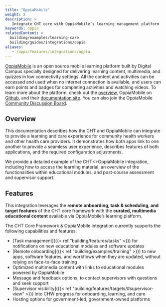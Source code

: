 ```yaml
---
title: "OppiaMobile"
weight: 3
description: >
   Integrate CHT core with OppiaMobile’s learning management platform
keywords: oppia
relatedContent: >
  building/examples/learning-care
  building/guides/integrations/oppia
aliases:
   - /apps/features/integrations/oppia
---
```


[OppiaMobile](https://digital-campus.org/oppiamobile) is an open source mobile learning platform built by Digital Campus specially designed for delivering learning content, multimedia, and quizzes in low connectivity settings. All the content and activities can be accessed and used when no internet connection is available, and users can earn points and badges for completing activities and watching videos. To learn more about the platform, check out the [overview](https://digital-campus.org/oppiamobile/developers), OppiaMobile on [Github](https://github.com/DigitalCampus), and their [documentation site](http://oppiamobile.readthedocs.io/en/latest). You can also join the OppiaMobile [Community Discussion Board](https://community.oppia-mobile.org).


## Overview
This documentation describes how the CHT and OppiaMobile can integrate to provide a learning and care experience for community health workers and other health care providers. It demonstrates how both apps link to one another to provide a seamless user experience, describes features of both applications, and the required configuration adjustments.

We provide a detailed example of the CHT<>OppiaMobile integration, including how to access the learning material, an overview of the functionalities within educational modules, and post-course assessment and supervisor support.


## Features
This integration leverages the **remote onboarding, task & scheduling, and target features** of the CHT core framework with the **curated, multimedia educational content** available via OppiaMobile’s learning platform. 

The CHT Core Framework & OppiaMobile integration currently supports the following capabilities and features:


- [Task management]({{< ref "building/features/tasks" >}}) for notifications on new educational modules and software updates
- [Remote onboarding]({{< ref "building/examples/training" >}}) to new apps, software features, and workflows when they are updated, without relying on face-to-face training
- Optimized multimedia content with links to educational modules powered by OppiaMobile
- Message and feedback options, to contact supervisors with questions and seek support
- [Supervisor visibility]({{< ref "building/features/targets/#supervisor-view" >}}) into CHW progress for onboarding, learning, and care
- Hosting options for government-led, government-owned platforms



